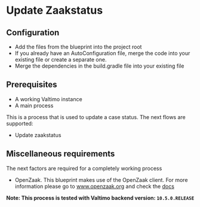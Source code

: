 # Update Zaakstatus
## Configuration
- Add the files from the blueprint into the project root
- If you already have an AutoConfiguration file, merge the code into your existing file or create a separate one.
- Merge the dependencies in the build.gradle file into your existing file

## Prerequisites
- A working Valtimo instance
- A main process

This is a process that is used to update a case status. The next flows are supported:
- Update zaakstatus

## Miscellaneous requirements
The next factors are required for a completely working process
- OpenZaak. This blueprint makes use of the OpenZaak client. For more information please go to www.openzaak.org and check the [docs](https://docs.valtimo.nl/getting-started/modules/zgw/openzaak)

**Note:
This process is tested with Valtimo backend version: `10.5.0.RELEASE`**
